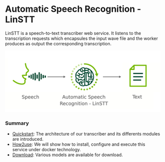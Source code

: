 # Automatic Speech Recognition - LinSTT

LinSTT is a speech-to-text transcriber web service. It listens to the transcription requests which encapsules the input wave file and the worker produces as output the corresponding transcription. 


![LinSTT](../../_media/linstt/stt.png)  


### Summary
- [Quickstart](services/linstt_quickstart): The architecture of our transcriber and its differents modules are introduced.
- [How2use](services/linstt_howtouse): We will show how to install, configure and execute this service under docker technology.
- [Download](services/linstt_download): Various models are available for download.